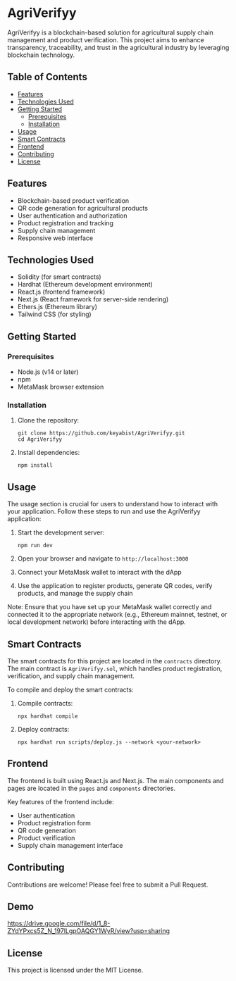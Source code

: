 # AgriVerifyy

AgriVerifyy is a blockchain-based solution for agricultural supply chain management and product verification. This project aims to enhance transparency, traceability, and trust in the agricultural industry by leveraging blockchain technology.

## Table of Contents

- [Features](#features)
- [Technologies Used](#technologies-used)
- [Getting Started](#getting-started)
  - [Prerequisites](#prerequisites)
  - [Installation](#installation)
- [Usage](#usage)
- [Smart Contracts](#smart-contracts)
- [Frontend](#frontend)
- [Contributing](#contributing)
- [License](#license)

## Features

- Blockchain-based product verification
- QR code generation for agricultural products
- User authentication and authorization
- Product registration and tracking
- Supply chain management
- Responsive web interface

## Technologies Used

- Solidity (for smart contracts)
- Hardhat (Ethereum development environment)
- React.js (frontend framework)
- Next.js (React framework for server-side rendering)
- Ethers.js (Ethereum library)
- Tailwind CSS (for styling)

## Getting Started

### Prerequisites

- Node.js (v14 or later)
- npm
- MetaMask browser extension

### Installation

1. Clone the repository:
   ```
   git clone https://github.com/keyabist/AgriVerifyy.git
   cd AgriVerifyy
   ```

2. Install dependencies:
   ```
   npm install
   ```

## Usage

The usage section is crucial for users to understand how to interact with your application. Follow these steps to run and use the AgriVerifyy application:

1. Start the development server:
   ```
   npm run dev
   ```

2. Open your browser and navigate to `http://localhost:3000`

3. Connect your MetaMask wallet to interact with the dApp

4. Use the application to register products, generate QR codes, verify products, and manage the supply chain

Note: Ensure that you have set up your MetaMask wallet correctly and connected it to the appropriate network (e.g., Ethereum mainnet, testnet, or local development network) before interacting with the dApp.

## Smart Contracts

The smart contracts for this project are located in the `contracts` directory. The main contract is `AgriVerifyy.sol`, which handles product registration, verification, and supply chain management.

To compile and deploy the smart contracts:

1. Compile contracts:
   ```
   npx hardhat compile
   ```

2. Deploy contracts:
   ```
   npx hardhat run scripts/deploy.js --network <your-network>
   ```

## Frontend

The frontend is built using React.js and Next.js. The main components and pages are located in the `pages` and `components` directories.

Key features of the frontend include:
- User authentication
- Product registration form
- QR code generation
- Product verification
- Supply chain management interface

## Contributing

Contributions are welcome! Please feel free to submit a Pull Request.

## Demo
https://drive.google.com/file/d/1_8-ZYdYPxcs5Z_N_197lLgpOAQGY1WyR/view?usp=sharing

## License

This project is licensed under the MIT License.
